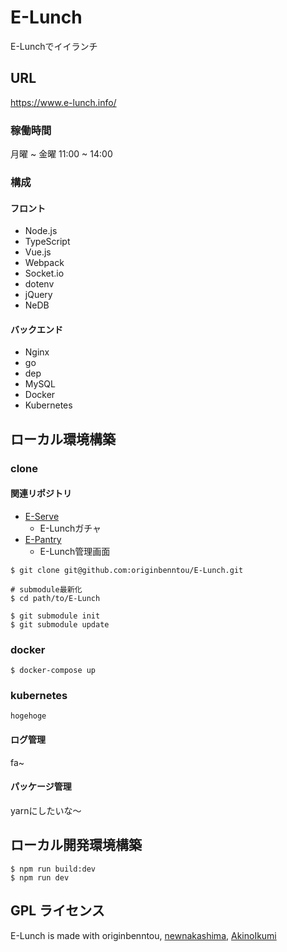 E-Lunch
======================

E-Lunchでイイランチ

## URL

https://www.e-lunch.info/

### 稼働時間

月曜 ~ 金曜
11:00 ~ 14:00

### 構成

#### フロント

- Node.js
- TypeScript
- Vue.js
- Webpack
- Socket.io
- dotenv
- jQuery
- NeDB

#### バックエンド

- Nginx
- go
- dep
- MySQL
- Docker
- Kubernetes

## ローカル環境構築

### clone

#### 関連リポジトリ

- [E-Serve](https://github.com/originbenntou/E-Serve)
    - E-Lunchガチャ
- [E-Pantry](https://github.com/originbenntou/E-Pantry)
    - E-Lunch管理画面

```
$ git clone git@github.com:originbenntou/E-Lunch.git

# submodule最新化
$ cd path/to/E-Lunch

$ git submodule init
$ git submodule update
```

### docker

```
$ docker-compose up
```

### kubernetes

```
hogehoge
```

#### ログ管理
fa~

#### パッケージ管理
yarnにしたいな〜

## ローカル開発環境構築
```
$ npm run build:dev
$ npm run dev
```

GPL ライセンス
--------
E-Lunch is made with originbenntou, [newnakashima](https://github.com/newnakashima), [AkinoIkumi](https://github.com/AkinoIkumi)
